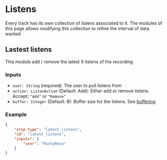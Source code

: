# Listens

Every track has its own collection of listens associated to it. 
The modules of this page allows modifying this collection to refine the interval of data wanted

## Lastest listens

This module add / remove the latest X listens of the recording

### Inputs

- `user: String` (required): The user to pull listens from
- `action: ListenAction` (Default: Add): Either add or remove listens. Accept: `"Add"` or `"Remove"`
- `buffer: Integer` (Default: 8): Buffer size for the listens. See [buffering](../create/performance.md#buffering)

### Example

```json
{
    "step_type": "latest_listens",
    "id": "latest_listens",
    "inputs": {
        "user": "RustyNova"
    }
}
```